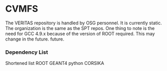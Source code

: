 # CVMFS

The VERITAS repository is handled by OSG personnel. It is currently static. The
organization is the same as the SPT repos. One thing to note is the need for 
GCC 4.9.x because of the version of ROOT required. This may change in the future.
future.

### Dependency List

Shortened list
ROOT
GEANT4
python
CORSIKA